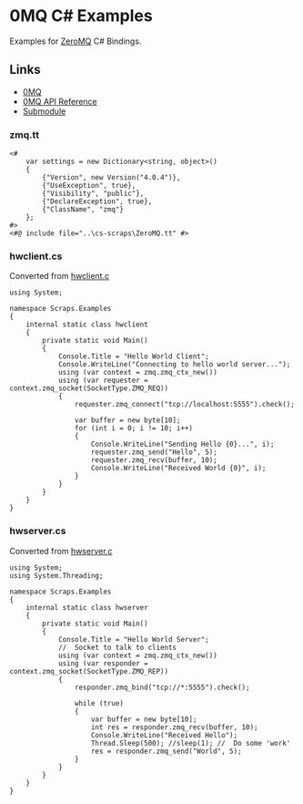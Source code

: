 # 0MQ C# Examples

Examples for [ZeroMQ](http://zeromq.org/) C# Bindings.

## Links

* [0MQ](http://zeromq.org/)
* [0MQ API Reference](http://api.zeromq.org/)
* [Submodule](cszmq)

### zmq.tt

	<#
	    var settings = new Dictionary<string, object>()
	    {
	        {"Version", new Version("4.0.4")},
	        {"UseException", true},
	        {"Visibility", "public"},
	        {"DeclareException", true},
	        {"ClassName", "zmq"}
	    };
	#>
	<#@ include file="..\cs-scraps\ZeroMQ.tt" #>

### hwclient.cs

Converted from [hwclient.c](https://github.com/imatix/zguide/blob/master/examples/C/hwclient.c)

	using System;
	
	namespace Scraps.Examples
	{
	    internal static class hwclient
	    {
	        private static void Main()
	        {
	            Console.Title = "Hello World Client";
	            Console.WriteLine("Connecting to hello world server...");
	            using (var context = zmq.zmq_ctx_new())
	            using (var requester = context.zmq_socket(SocketType.ZMQ_REQ))
	            {
	                requester.zmq_connect("tcp://localhost:5555").check();
	
	                var buffer = new byte[10];
	                for (int i = 0; i != 10; i++)
	                {
	                    Console.WriteLine("Sending Hello {0}...", i);
	                    requester.zmq_send("Hello", 5);
	                    requester.zmq_recv(buffer, 10);
	                    Console.WriteLine("Received World {0}", i);
	                }
	            }
	        }
	    }
	}

### hwserver.cs

Converted from [hwserver.c](https://github.com/imatix/zguide/blob/master/examples/C/hwserver.c)

	using System;
	using System.Threading;
	
	namespace Scraps.Examples
	{
	    internal static class hwserver
	    {
	        private static void Main()
	        {
	            Console.Title = "Hello World Server";
	            //  Socket to talk to clients
	            using (var context = zmq.zmq_ctx_new())
	            using (var responder = context.zmq_socket(SocketType.ZMQ_REP))
	            {
	                responder.zmq_bind("tcp://*:5555").check();
	
	                while (true)
	                {
	                    var buffer = new byte[10];
	                    int res = responder.zmq_recv(buffer, 10);
	                    Console.WriteLine("Received Hello");
	                    Thread.Sleep(500); //sleep(1); //  Do some 'work'
	                    res = responder.zmq_send("World", 5);
	                }
	            }
	        }
	    }
	}
